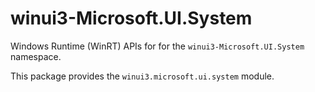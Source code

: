 <!-- warning: Please don't edit this file. It was automatically generated. -->

# winui3-Microsoft.UI.System

Windows Runtime (WinRT) APIs for for the `winui3-Microsoft.UI.System` namespace.

This package provides the `winui3.microsoft.ui.system` module.
